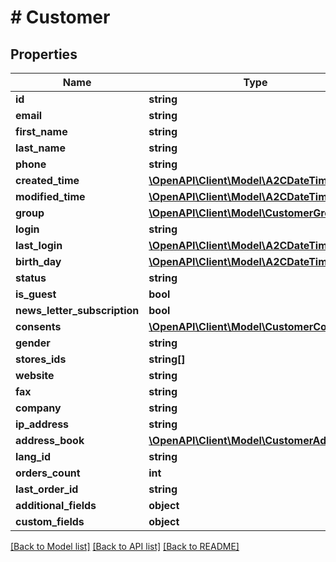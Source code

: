 # # Customer

## Properties

Name | Type | Description | Notes
------------ | ------------- | ------------- | -------------
**id** | **string** |  | [optional]
**email** | **string** |  | [optional]
**first_name** | **string** |  | [optional]
**last_name** | **string** |  | [optional]
**phone** | **string** |  | [optional]
**created_time** | [**\OpenAPI\Client\Model\A2CDateTime**](A2CDateTime.md) |  | [optional]
**modified_time** | [**\OpenAPI\Client\Model\A2CDateTime**](A2CDateTime.md) |  | [optional]
**group** | [**\OpenAPI\Client\Model\CustomerGroup[]**](CustomerGroup.md) |  | [optional]
**login** | **string** |  | [optional]
**last_login** | [**\OpenAPI\Client\Model\A2CDateTime**](A2CDateTime.md) |  | [optional]
**birth_day** | [**\OpenAPI\Client\Model\A2CDateTime**](A2CDateTime.md) |  | [optional]
**status** | **string** |  | [optional]
**is_guest** | **bool** |  | [optional]
**news_letter_subscription** | **bool** |  | [optional]
**consents** | [**\OpenAPI\Client\Model\CustomerConsent[]**](CustomerConsent.md) |  | [optional]
**gender** | **string** |  | [optional]
**stores_ids** | **string[]** |  | [optional]
**website** | **string** |  | [optional]
**fax** | **string** |  | [optional]
**company** | **string** |  | [optional]
**ip_address** | **string** |  | [optional]
**address_book** | [**\OpenAPI\Client\Model\CustomerAddress[]**](CustomerAddress.md) |  | [optional]
**lang_id** | **string** |  | [optional]
**orders_count** | **int** |  | [optional]
**last_order_id** | **string** |  | [optional]
**additional_fields** | **object** |  | [optional]
**custom_fields** | **object** |  | [optional]

[[Back to Model list]](../../README.md#models) [[Back to API list]](../../README.md#endpoints) [[Back to README]](../../README.md)

